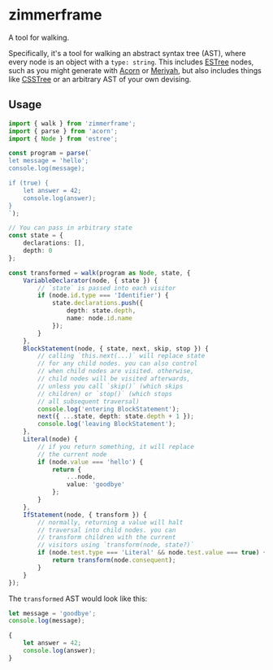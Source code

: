 # zimmerframe

A tool for walking.

Specifically, it's a tool for walking an abstract syntax tree (AST), where every node is an object with a `type: string`. This includes [ESTree](https://github.com/estree/estree) nodes, such as you might generate with [Acorn](https://github.com/acornjs/acorn) or [Meriyah](https://github.com/meriyah/meriyah), but also includes things like [CSSTree](https://github.com/csstree/csstree) or an arbitrary AST of your own devising.

## Usage

```ts
import { walk } from 'zimmerframe';
import { parse } from 'acorn';
import { Node } from 'estree';

const program = parse(`
let message = 'hello';
console.log(message);

if (true) {
	let answer = 42;
	console.log(answer);
}
`);

// You can pass in arbitrary state
const state = {
	declarations: [],
	depth: 0
};

const transformed = walk(program as Node, state, {
	VariableDeclarator(node, { state }) {
		// `state` is passed into each visitor
		if (node.id.type === 'Identifier') {
			state.declarations.push({
				depth: state.depth,
				name: node.id.name
			});
		}
	},
	BlockStatement(node, { state, next, skip, stop }) {
		// calling `this.next(...)` will replace state
		// for any child nodes. you can also control
		// when child nodes are visited. otherwise,
		// child nodes will be visited afterwards,
		// unless you call `skip()` (which skips
		// children) or `stop()` (which stops
		// all subsequent traversal)
		console.log('entering BlockStatement');
		next({ ...state, depth: state.depth + 1 });
		console.log('leaving BlockStatement');
	},
	Literal(node) {
		// if you return something, it will replace
		// the current node
		if (node.value === 'hello') {
			return {
				...node,
				value: 'goodbye'
			};
		}
	},
	IfStatement(node, { transform }) {
		// normally, returning a value will halt
		// traversal into child nodes. you can
		// transform children with the current
		// visitors using `transform(node, state?)`
		if (node.test.type === 'Literal' && node.test.value === true) {
			return transform(node.consequent);
		}
	}
});
```

The `transformed` AST would look like this:

```js
let message = 'goodbye';
console.log(message);

{
	let answer = 42;
	console.log(answer);
}
```
